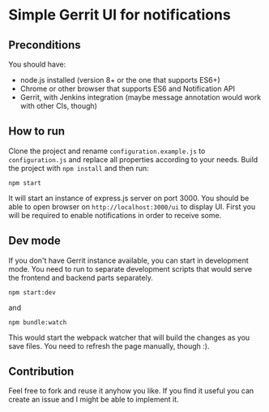 # Simple Gerrit UI for notifications

## Preconditions
 
You should have:
- node.js installed (version 8+ or the one that supports ES6+)
- Chrome or other browser that supports ES6 and Notification API
- Gerrit, with Jenkins integration (maybe message annotation would work with other CIs, though)

## How to run

Clone the project and rename `configuration.example.js` to `configuration.js` and replace all properties according to your needs. Build the project with `npm install` and then run:

`npm start`

It will start an instance of express.js server on port 3000. You should be able to open browser on `http://localhost:3000/ui` to display UI. First you will be required to enable notifications in order to receive some.

## Dev mode

If you don't have Gerrit instance available, you can start in development mode. You need to run to separate development scripts that would serve the frontend and backend parts separately. 

`npm start:dev`

and

`npm bundle:watch`

This would start the webpack watcher that will build the changes as you save files. You need to refresh the page manually, though :).

## Contribution

Feel free to fork and reuse it anyhow you like. If you find it useful you can create an issue and I might be able to implement it.
